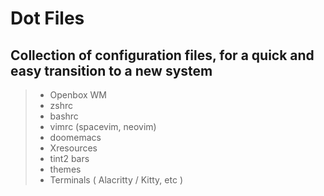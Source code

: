 # Dot Files
## Collection of configuration files, for a quick and easy transition to a new system 

> - Openbox WM
> - zshrc
> - bashrc
> - vimrc (spacevim, neovim)
> - doomemacs
> - Xresources
> - tint2 bars
> - themes
> - Terminals ( Alacritty / Kitty, etc )
